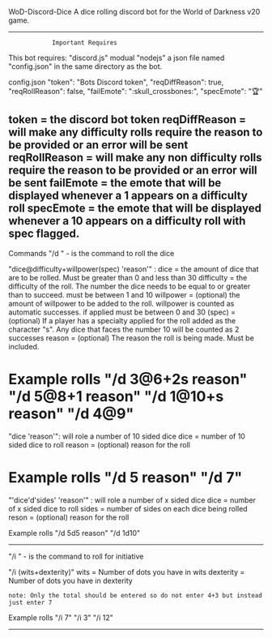 WoD-Discord-Dice
A dice rolling discord bot for the World of Darkness v20 game.

----------------------------------------------------------------
                Important Requires
This bot requires:
   "discord.js" modual
   "nodejs"
   a json file named "config.json" in the same directory as the bot.

config.json
	"token": "Bots Discord token",
	"reqDiffReason": true,
	"reqRollReason": false,
	"failEmote": ":skull_crossbones:",
	"specEmote": ":trophy:"

token = the discord bot token
reqDiffReason = will make any difficulty rolls require the reason to be 
	provided or an error will be sent
reqRollReason = will make any non difficulty rolls require the reason to 
	be provided or an error will be sent
failEmote = the emote that will be displayed whenever a 1 appears on a 
	difficulty roll
specEmote = the emote that will be displayed whenever a 10 appears on a 
	difficulty roll	with spec flagged.
-----------------------------------------------------------------

Commands
"/d " - is the command to roll the dice

"dice@difficulty+willpower(spec) 'reason'" :
    dice       = the amount of dice that are to be rolled. Must be greater than 
                 0 and less than 30
    difficulty = the difficulty of the roll. The number the dice needs to be 
	         equal to or greater than to succeed. must be between 1 and 10
    willpower  = (optional) the amount of willpower to be added to the roll. 
                 willpower is counted as automatic successes. if applied must 
                 be between 0 and 30
    (spec)     = (optional) If a player has a specialty applied for the roll 
                 added as the character "s". Any dice that faces the 
                 number 10 will be counted as 2 successes
    reason     = (optional) The reason the roll is being made. Must be included.

Example rolls
    "/d 3@6+2s reason"
    "/d 5@8+1 reason"
    "/d 1@10+s reason"
    "/d 4@9"
=====================================

"dice 'reason'": will role a number of 10 sided dice
    dice = number of 10 sided dice to roll
    reason = (optional) reason for the roll

Example rolls
    "/d 5 reason"
    "/d 7"
=====================================
"'dice'd'sides' 'reason'" : will role a number of x sided dice
    dice = number of x sided dice to roll
    sides = number of sides on each dice being rolled
    reson = (optional) reason for the roll

Example rolls
    "/d 5d5 reason"
    "/d 1d10"

----------------------------------------------------------------------------------------

"/i " - is the command to roll for initiative

"/i (wits+dexterity)"
    wits      = Number of dots you have in wits
    dexterity = Number of dots you have in dexterity

    note: Only the total should be entered so do not enter 4+3 but instead just enter 7

Example rolls
   "/i 7"
   "/i 3"
   "/i 12"

----------------------------------------------------------------------------------------